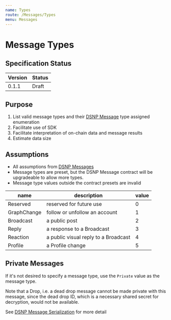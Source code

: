 ```yaml
---
name: Types
route: /Messages/Types
menu: Messages
---
```


# Message Types

## Specification Status

| Version | Status |
---------- | ---------
| 0.1.1     | Draft |

## Purpose
1. List valid message types and their [DSNP Message](/Messages/Overview) type assigned enumeration
1. Facilitate use of SDK
1. Facilitate interpretation of on-chain data and message results
1. Estimate data size


## Assumptions
* All assumptions from [DSNP Messages](/Messages/Overview)
* Message types are preset, but the DSNP Message contract will be upgradeable to allow more types.
* Message type values outside the contract presets are invalid

| name     | description | value |
|-------   |-------------| ----|
| Reserved | reserved for future use | 0 |
| GraphChange | follow or unfollow an account | 1 |
| Broadcast | a public post | 2 |
| Reply | a response to a Broadcast | 3 |
| Reaction | a public visual reply to a Broadcast | 4 |
| Profile | a Profile change | 5 |

## Private Messages
If it's not desired to specify a message type, use the `Private` value as the message type.

Note that a Drop, i.e. a dead drop message cannot be made private with this message, since the dead drop ID, which is a necessary shared secret for decryption, would not be available.

See [DSNP Message Serialization](/Messages/Serialization) for more detail
